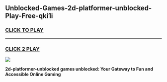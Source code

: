 
## Unblocked-Games-2d-platformer-unblocked-Play-Free-qki1i
<h3>
<a href="https://premium76.site?title=2d-platformer-unblocked&ref=23A">CLICK TO PLAY</a></h3>
<hr>

<h3>
<a href="https://premium76.site?title=2d-platformer-unblocked&ref=23A">CLICK 2 PLAY</a>
  
</h3>

<a href="https://premium76.site?title=2d-platformer-unblocked&ref=23A"><img src="https://clearcache.store/games.png"></a>


**2d-platformer-unblocked games unblocked: Your Gateway to Fun and Accessible Online Gaming**
